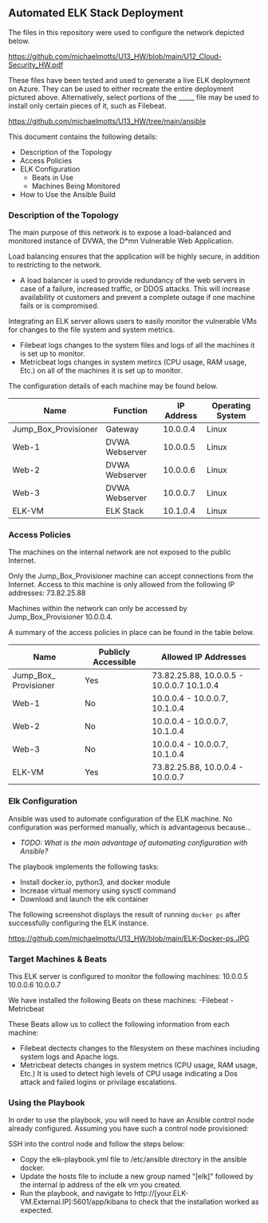 ## Automated ELK Stack Deployment

The files in this repository were used to configure the network depicted below.

https://github.com/michaelmotts/U13_HW/blob/main/U12_Cloud-Security_HW.pdf

These files have been tested and used to generate a live ELK deployment on Azure. They can be used to either recreate the entire deployment pictured above. Alternatively, select portions of the _____ file may be used to install only certain pieces of it, such as Filebeat.

https://github.com/michaelmotts/U13_HW/tree/main/ansible

This document contains the following details:
- Description of the Topology
- Access Policies
- ELK Configuration
  - Beats in Use
  - Machines Being Monitored
- How to Use the Ansible Build


### Description of the Topology

The main purpose of this network is to expose a load-balanced and monitored instance of DVWA, the D*mn Vulnerable Web Application.

Load balancing ensures that the application will be highly secure, in addition to restricting  to the network.
- A load balancer is used to provide redundancy of the web servers in case of a failure, increased traffic, or DDOS attacks.  This will increase availability ot customers and prevent a complete outage if one machine fails or is compromised.

Integrating an ELK server allows users to easily monitor the vulnerable VMs for changes to the file system and system metrics.
- Filebeat logs changes to the system files and logs of all the machines it is set up to monitor.
- Metricbeat logs changes in system metircs (CPU usage, RAM usage, Etc.) on all of the machines it is set up to monitor.

The configuration details of each machine may be found below.

| Name                 | Function         | IP Address | Operating System |
|----------------------|------------------|------------|------------------|
| Jump_Box_Provisioner | Gateway          | 10.0.0.4   | Linux            |
| Web-1                | DVWA Webserver   | 10.0.0.5   | Linux            |
| Web-2                | DVWA Webserver   | 10.0.0.6   | Linux            |
| Web-3                | DVWA Webserver   | 10.0.0.7   | Linux            |
| ELK-VM               | ELK Stack        | 10.1.0.4   | Linux            |

### Access Policies

The machines on the internal network are not exposed to the public Internet. 

Only the Jump_Box_Provisioner machine can accept connections from the Internet. Access to this machine is only allowed from the following IP addresses: 73.82.25.88

Machines within the network can only be accessed by Jump_Box_Provisioner 10.0.0.4.

A summary of the access policies in place can be found in the table below.

| Name                  | Publicly Accessible | Allowed IP Addresses                      |
|-----------------------|---------------------|-------------------------------------------|
| Jump_Box_ Provisioner | Yes                 | 73.82.25.88, 10.0.0.5 - 10.0.0.7 10.1.0.4 |
| Web-1                 | No                  | 10.0.0.4 - 10.0.0.7, 10.1.0.4             |
| Web-2                 | No                  | 10.0.0.4 - 10.0.0.7, 10.1.0.4             |
| Web-3                 | No                  | 10.0.0.4 - 10.0.0.7, 10.1.0.4             |
| ELK-VM                | Yes                 | 73.82.25.88, 10.0.0.4 - 10.0.0.7          |

### Elk Configuration

Ansible was used to automate configuration of the ELK machine. No configuration was performed manually, which is advantageous because...
- _TODO: What is the main advantage of automating configuration with Ansible?_

The playbook implements the following tasks:
- Install docker.io, python3, and docker module
- Increase virtual memory using sysctl command
- Download and launch the elk container 

The following screenshot displays the result of running `docker ps` after successfully configuring the ELK instance.

https://github.com/michaelmotts/U13_HW/blob/main/ELK-Docker-ps.JPG

### Target Machines & Beats
This ELK server is configured to monitor the following machines:
10.0.0.5
10.0.0.6
10.0.0.7

We have installed the following Beats on these machines:
-Filebeat
-Metricbeat

These Beats allow us to collect the following information from each machine:
- Filebeat dectects changes to the filesystem on these machines including system logs and Apache logs.
- Metricbeat detects changes in system metrics (CPU usage, RAM usage, Etc.)  It is used to detect high levels of CPU usage indicating a Dos attack and failed logins or privilage escalations.

### Using the Playbook
In order to use the playbook, you will need to have an Ansible control node already configured. Assuming you have such a control node provisioned: 

SSH into the control node and follow the steps below:
- Copy the elk-playbook.yml file to /etc/ansible directory in the ansible docker.
- Update the hosts file to include a new group named "[elk]" followed by the internal ip address of the elk vm you created.
- Run the playbook, and navigate to http://[your.ELK-VM.External.IP]:5601/app/kibana to check that the installation worked as expected.

